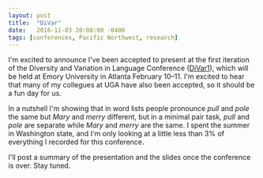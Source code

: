 ```yaml
---
layout: post
title:  "DiVar"
date:   2016-11-03 20:08:00 -0400
tags: [conferences, Pacific Northwest, research]
---
```


I'm excited to announce I've been accepted to present at the first iteration of the Diversity and Variation in Language Conference ([DiVar1](http://linguistics.emory.edu/home/conferences/divar1/index.html)), which will be held at Emory University in Atlanta February 10–11. I'm excited to hear that many of my collegues at UGA have also been accepted, so it should be a fun day for us. 

In a nutshell I'm showing that in word lists people pronounce *pull* and *pole* the same but *Mary* and *merry* different, but in a minimal pair task, *pull* and *pole* are separate while *Mary* and *merry* are the same. I spent the summer in Washington state, and I'm only looking at a little less than 3% of everything I recorded for this conference. 

I'll post a summary of the presentation and the slides once the conference is over. Stay tuned.

